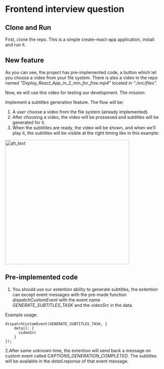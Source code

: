 # Frontend interview question

## Clone and Run

First, clone the repo. This is a simple create-react-app application, install and run it.

## New feature

As you can see, the project has pre-implemented code, a button which let you choose a video from your file system. There is also a video in the repo named *“Deploy_React_App_in_2_min_for_free.mp4”*  located in *“./src/files”.* 

Now, ee will use this video for testing our development. The mission: 

Implement a subtitles generation feature. The flow will be:

1. A user choose a video from the file system (already implemented).
2. After choosing a video, the video will be prossesed and subtitles will be generated for it.
3. When the subtitiles are ready, the video will be shown, and when we’ll play it, the subtitles will be visible at the right timing like in this example:

<img src="https://nostalgic-blinker-247.notion.site/image/https%3A%2F%2Fprod-files-secure.s3.us-west-2.amazonaws.com%2Ff717d4d8-772b-45bf-9486-6afc736669d3%2F06e81ca9-ee7d-4bac-8ef7-423cecb1960a%2FUntitled.png?table=block&id=054a77ed-5256-4e74-a1f7-bc0fe4b50a77&spaceId=f717d4d8-772b-45bf-9486-6afc736669d3&width=2000&userId=&cache=v2" alt="alt_text" height="400">

## Pre-implemented code

1. You should use our extention ability to generate subtitles, the extention can except event messages with the pre-made function *dispatchCustomEvent* with the event name *GENERATE_SUBTITLES_TASK* and the *videoSrc* in the data.

Example usage:

```tsx
dispatchCustomEvent(GENERATE_SUBTITLES_TASK, {
    detail: {
      videoSrc
    }
});
```

2.After some unknown time, the extention will send back a message on custom event called *CAPTIONS_GENERATION_COMPLETED*. The subtitles will be available in the *detail.reponse* of that event message.